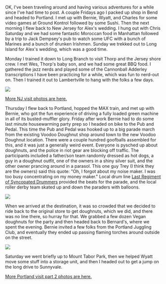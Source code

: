 OK, I've been traveling around and having various adventures for a while since I've had time to post. A couple Fridays ago I packed up shop in Bend and headed to Portland. I met up with Bernie, Wyatt, and Charles for some video games at Ground Kontrol followed by some Sushi. Then the next morning I flew back to New Jersey for Alex's wedding. I hung out with Chris Saturday and we had some fantastic Moroccan food in Manhattan followed by a trip to Jack Dempsey's pub to watch some UFC with a bunch of Marines and a bunch of drunken Irishmen. Sunday we trekked out to Long Island for Alex's wedding, which was a good time.

Monday I trained it down to Long Branch to visit Thorp and the Jersey shore crew. I met Wes, Thorp's baby son, and we had some great BBQ food. I gathered the jazz nerds and played some of the Cannonball Adderley transcriptions I have been practicing for a while, which was fun to nerd-out on. Then I trained it out to Lambertville to hang with the folks a few days.

![](/photos/nj_visit_may_2008/011_memorial_day_bbg.jpg)

[More NJ visit photos are here.](http://peterlyons.com/app/photos?gallery=nj_visit_may_2008)

Thursday I flew back to Portland, hopped the MAX train, and met up with Bernie, who got the fun experience of driving a fully loaded green machine in all of its busted-muffler glory. Friday after work Bernie had to do some last minute housewarming party prep so I headed on bike to the Pub and Pedal. This time the Pub and Pedal was hooked up to a big parade march from the existing Voodoo Doughnut shop around town to the new Voodoo Doughnut location. There were a couple hundred goofballs assembled for this, and it was just a generally weird event. Everyone is pysched up about doughnuts, and the police in riot gear are blocking off traffic. The participants included a father/son team randomly dressed as hot dogs, a guy in a doughnut outfit, one of the owners in a shiny silver suit, and the other owner prancing around in a parasol. This one guy Trey (I think they are the owners) said this quote: "Oh, I forgot about my noise maker. I was too busy concentrating on my money maker." Local drum line [Last Regiment of Syncopated Drummers](http://www.lastregiment.com) provided the beats for the parade, and the local roller derby team skated up and down the paraders with balloons.

![](/photos/portland_2008_part_2/034_pub_and_pedal_voodoo.jpg)

When we arrived at the destination, it was so crowded that we decided to ride back to the original store to get doughnuts, which we did, and there was no line there, so hurray for that. We grabbed a few dozen Vegan doughnuts for the party and then headed back to Bernard's, where we spent the evening. Bernie invited a few folks from the Portland Juggling Club, and eventually they ended up passing flaming torches around outside on the street.

![](/photos/portland_2008_part_2/043_housewarming.jpg)

Saturday we went briefly up to Mount Tabor Park, then we helped Wyatt move some stuff into a storage unit, and then I headed out to get a jump on the long drive to Sunnyvale.

[More Portland visit part 2 photos are here.](/app/photos?gallery=portland_2008_part_2)